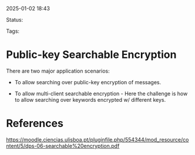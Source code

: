 2025-01-02 18:43

Status: 

Tags: 

# Public-key Searchable Encryption

There are two major application scenarios:

- To allow searching over public-key encryption of messages.

- To allow multi-client searchable encryption - Here the challenge is how to allow searching over keywords encrypted w/ different keys.

# References

https://moodle.ciencias.ulisboa.pt/pluginfile.php/554344/mod_resource/content/5/dps-06-searchable%20encryption.pdf